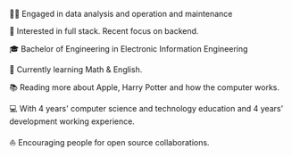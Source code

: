 ✍🏻 Engaged in data analysis and operation and maintenance

🧐 Interested in full stack. Recent focus on backend.

🎓 Bachelor of Engineering in Electronic Information Engineering

🌱 Currently learning Math & English.

📚 Reading more about Apple, Harry Potter and how the computer works.

💻 With 4 years' computer science and technology education and 4 years' development working experience.

⛵ Encouraging people for open source collaborations.
